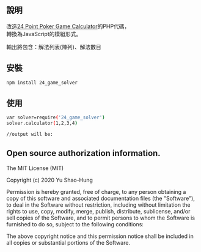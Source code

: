 
說明
-------
改造[24 Point Poker Game Calculator](https://helloacm.com/24/)的PHP代碼，  
轉換為JavaScript的模組形式。

輸出將包含：解法列表(陣列)、解法數目

安裝
-------
```bash
npm install 24_game_solver
```

使用
-------
```bash
var solver=require('24_game_solver')  
solver.calculator(1,2,3,4)

//output will be:
```



Open source authorization information.
-------
The MIT License (MIT)

Copyright (c) 2020 Yu Shao-Hung

Permission is hereby granted, free of charge, to any person obtaining a copy of this software and associated documentation files (the "Software"), to deal in the Software without restriction, including without limitation the rights to use, copy, modify, merge, publish, distribute, sublicense, and/or sell copies of the Software, and to permit persons to whom the Software is furnished to do so, subject to the following conditions:

The above copyright notice and this permission notice shall be included in all copies or substantial portions of the Software.
